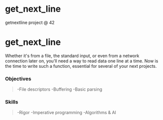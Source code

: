 # get_next_line
getnextline project @ 42
# get_next_line
Whether it's from a file, the standard input, or even from a network connection later on, you'll need a way to read data one line at a time. Now is the time to write such a function, essential for several of your next projects.
### Objectives
> -File descriptors 
> -Buffering 
> -Basic parsing 
### Skills
> -Rigor 
> -Imperative programming 
> -Algorithms & AI 
